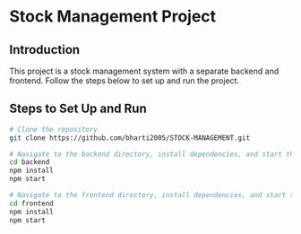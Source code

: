 # Stock Management Project

## Introduction
This project is a stock management system with a separate backend and frontend. Follow the steps below to set up and run the project.

## Steps to Set Up and Run

```bash
# Clone the repository
git clone https://github.com/bharti2005/STOCK-MANAGEMENT.git

# Navigate to the backend directory, install dependencies, and start the backend server
cd backend
npm install
npm start

# Navigate to the frontend directory, install dependencies, and start the frontend server
cd frontend
npm install
npm start

